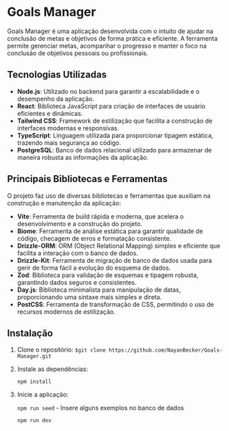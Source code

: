 # Goals Manager

Goals Manager é uma aplicação desenvolvida com o intuito de ajudar na conclusão de metas e objetivos de forma prática e eficiente. A ferramenta permite gerenciar metas, acompanhar o progresso e manter o foco na conclusão de objetivos pessoais ou profissionais.

## Tecnologias Utilizadas

- **Node.js**: Utilizado no backend para garantir a escalabilidade e o desempenho da aplicação.
- **React**: Biblioteca JavaScript para criação de interfaces de usuário eficientes e dinâmicas.
- **Tailwind CSS**: Framework de estilização que facilita a construção de interfaces modernas e responsivas.
- **TypeScript**: Linguagem utilizada para proporcionar tipagem estática, trazendo mais segurança ao código.
- **PostgreSQL**: Banco de dados relacional utilizado para armazenar de maneira robusta as informações da aplicação.

## Principais Bibliotecas e Ferramentas

O projeto faz uso de diversas bibliotecas e ferramentas que auxiliam na construção e manutenção da aplicação:

- **Vite**: Ferramenta de build rápida e moderna, que acelera o desenvolvimento e a construção do projeto.
- **Biome**: Ferramenta de análise estática para garantir qualidade de código, checagem de erros e formatação consistente.
- **Drizzle-ORM**: ORM (Object Relational Mapping) simples e eficiente que facilita a interação com o banco de dados.
- **Drizzle-Kit**: Ferramenta de migração de banco de dados usada para gerir de forma fácil a evolução do esquema de dados.
- **Zod**: Biblioteca para validação de esquemas e tipagem robusta, garantindo dados seguros e consistentes.
- **Day.js**: Biblioteca minimalista para manipulação de datas, proporcionando uma sintaxe mais simples e direta.
- **PostCSS**: Ferramenta de transformação de CSS, permitindo o uso de recursos modernos de estilização.

## Instalação

1. Clone o repositório:
    `$git clone https://github.com/NayanBecker/Goals-Manager.git`
    
3. Instale as dependências:
   
    `npm install`

4. Inicie a aplicação:
   
    `npm run seed` - Insere alguns exemplos no banco de dados
   
    `npm run dev`

